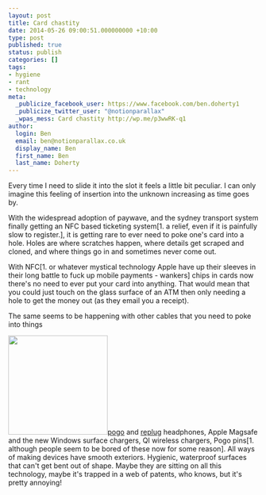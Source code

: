 ```yaml
---
layout: post
title: Card chastity
date: 2014-05-26 09:00:51.000000000 +10:00
type: post
published: true
status: publish
categories: []
tags:
- hygiene
- rant
- technology
meta:
  _publicize_facebook_user: https://www.facebook.com/ben.doherty1
  _publicize_twitter_user: "@notionparallax"
  _wpas_mess: Card chastity http://wp.me/p3wwRK-q1
author:
  login: Ben
  email: ben@notionparallax.co.uk
  display_name: Ben
  first_name: Ben
  last_name: Doherty
---
```

<p>Every time I need to slide it into the slot it feels a little bit peculiar. I can only imagine this feeling of insertion into the unknown increasing as time goes by.<!--more--></p>
<p>With the widespread adoption of paywave, and the sydney transport system finally getting an NFC based ticketing system[1. a relief, even if it is painfully slow to register.], it is getting rare to ever need to poke one's card into a hole. Holes are where scratches happen, where details get scraped and cloned, and where things go in and sometimes never come out. </p>
<p>With NFC[1. or whatever mystical technology Apple have up their sleeves in their long battle to fuck up mobile payments - wankers] chips in cards now there's no need to ever put your card into anything. That would mean that you could just touch on the glass surface of an ATM then only needing a hole to get the money out (as they email you a receipt). </p>
<p>The same seems to be happening with other cables that you need to poke into things</p>
<p><img src="{{ site.baseurl }}/assets/Apple_magsafe_tight.jpg" width="200" class="alignright" /><a href="http://www.theverge.com/2013/8/24/4654762/pogo-magnetic-headphone-connector-concept">pogo</a> and <a href="http://www.replug.com/home.php">replug</a> headphones, Apple Magsafe and the new Windows surface chargers, QI wireless chargers, Pogo pins[1. although people seem to be bored of these now for some reason]. All ways of making devices have smooth exteriors. Hygienic, waterproof surfaces that can't get bent out of shape. Maybe they are sitting on all this technology, maybe it's trapped in a web of patents, who knows, but it's pretty annoying!</p>


[^1]: a relief, even if it is painfully slow to register.

[^2]: or whatever mystical technology Apple have up their sleeves in their long battle to fuck up mobile payments - wankers

[^3]: although people seem to be bored of these now for some reason

